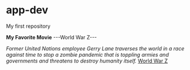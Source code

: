 # app-dev
My first repository

**My Favorite Movie** ---World War Z---

*Former United Nations employee Gerry Lane traverses the world in a race against time to stop a zombie pandemic that is toppling armies and governments and threatens to destroy humanity itself.*
[World War Z](https://www.imdb.com/title/tt0816711/)
